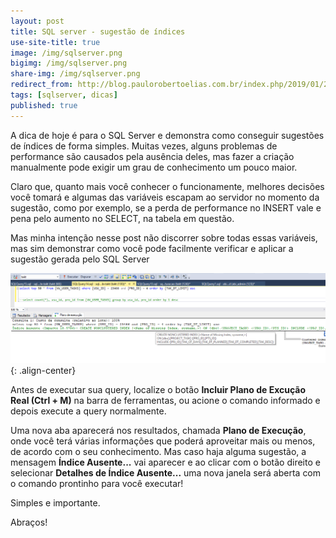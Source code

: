 ```yaml
---
layout: post
title: SQL server - sugestão de índices
use-site-title: true
image: /img/sqlserver.png
bigimg: /img/sqlserver.png
share-img: /img/sqlserver.png
redirect_from: http://blog.paulorobertoelias.com.br/index.php/2019/01/28/business-analysis-content-repository/
tags: [sqlserver, dicas]
published: true
---
```


A dica de hoje é para o SQL Server e demonstra como conseguir sugestões de índices de forma simples. Muitas vezes, alguns problemas de performance são causados pela ausência deles, mas fazer a criação manualmente pode exigir um grau de conhecimento um pouco maior.

Claro que, quanto mais você conhecer o funcionamente, melhores decisões você tomará e algumas das variáveis escapam ao servidor no momento da sugestão, como por exemplo, se a perda de performance no INSERT vale e pena pelo aumento no SELECT, na tabela em questão.

Mas minha intenção nesse post não discorrer sobre todas essas variáveis, mas sim demonstrar como você pode facilmente verificar e aplicar a sugestão gerada pelo SQL Server

![image](../img/sqlserver-index.png){: .align-center}

Antes de executar sua query, localize o botão **Incluir Plano de Excução Real (Ctrl + M)** na barra de ferramentas, ou acione o comando informado e depois execute a query normalmente.

Uma nova aba aparecerá nos resultados, chamada **Plano de Execução**, onde você terá várias informações que poderá aproveitar mais ou menos, de acordo com o seu conhecimento. Mas caso haja alguma sugestão, a mensagem **Índice Ausente...** vai aparecer e ao clicar com o botão direito e selecionar **Detalhes de Índice Ausente...** uma nova janela será aberta com o comando prontinho para você executar!

Simples e importante.

Abraços!